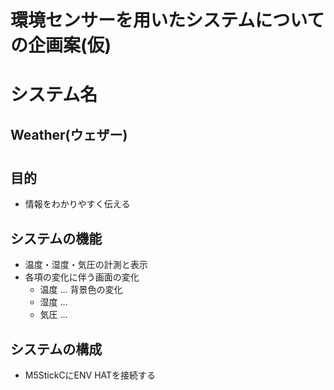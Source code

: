 # 環境センサーを用いたシステムについての企画案(仮)

# システム名
## Weather(ウェザー)

# 
## 目的
- 情報をわかりやすく伝える
## システムの機能
- 温度・湿度・気圧の計測と表示
- 各項の変化に伴う画面の変化
    - 温度 … 背景色の変化
    - 湿度 … 
    - 気圧 … 
## システムの構成
- M5StickCにENV HATを接続する

